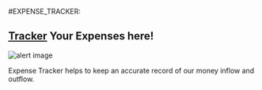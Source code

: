 #EXPENSE_TRACKER:

## [Tracker](https://expense-tracker-by-dhinesh986.netlify.app) Your Expenses here!

![alert image](https://i.ibb.co/z2DDYSz/money.png)

Expense Tracker helps to keep an accurate record of our money inflow and outflow.
